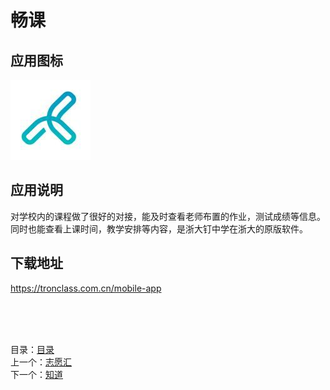 # 畅课

## 应用图标

![picture](../src/%E7%95%85%E8%AF%BE.jpg)

## 应用说明

对学校内的课程做了很好的对接，能及时查看老师布置的作业，测试成绩等信息。同时也能查看上课时间，教学安排等内容，是浙大钉中学在浙大的原版软件。

## 下载地址

<https://tronclass.com.cn/mobile-app>

&nbsp;  
&nbsp;  
&nbsp;  

目录：[目录](../Readme.md)  
上一个：[志愿汇](%E5%BF%97%E6%84%BF%E6%B1%87.md)  
下一个：[知道](%E7%9F%A5%E9%81%93.md)
